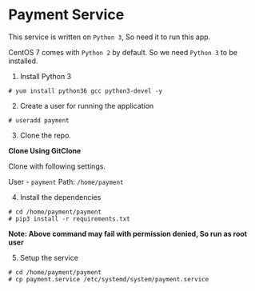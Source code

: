 # Payment Service 

This service is written on `Python 3`, So need it to run this app.

CentOS 7 comes with `Python 2` by default. So we need `Python 3` to be installed.

1. Install Python 3

```
# yum install python36 gcc python3-devel -y
```

2. Create a user for running the application 

```
# useradd payment
```

3. Clone the repo.

**Clone Using GitClone**

Clone with following settings.

User - `payment`
Path: `/home/payment`

4. Install the dependencies

```
# cd /home/payment/payment 
# pip3 install -r requirements.txt
```

**Note: Above command may fail with permission denied, So run as root user**

5. Setup the service 

```
# cd /home/payment/payment
# cp payment.service /etc/systemd/system/payment.service
```
